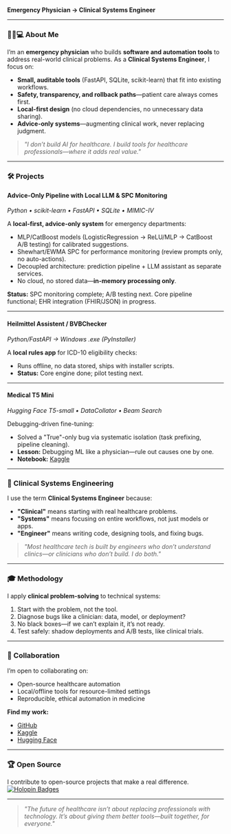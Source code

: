 **Emergency Physician → Clinical Systems Engineer**

---
### 👩‍⚕️💻 About Me
I’m an **emergency physician** who builds **software and automation tools** to address real-world clinical problems.
As a **Clinical Systems Engineer**, I focus on:
- **Small, auditable tools** (FastAPI, SQLite, scikit-learn) that fit into existing workflows.
- **Safety, transparency, and rollback paths**—patient care always comes first.
- **Local-first design** (no cloud dependencies, no unnecessary data sharing).
- **Advice-only systems**—augmenting clinical work, never replacing judgment.

> *"I don’t build AI for healthcare. I build tools for healthcare professionals—where it adds real value."*

---
### 🛠️ Projects
#### Advice-Only Pipeline with Local LLM & SPC Monitoring
*Python • scikit-learn • FastAPI • SQLite • MIMIC-IV*

A **local-first, advice-only system** for emergency departments:
- MLP/CatBoost models (LogisticRegression → ReLU/MLP → CatBoost A/B testing) for calibrated suggestions.
- Shewhart/EWMA SPC for performance monitoring (review prompts only, no auto-actions).
- Decoupled architecture: prediction pipeline + LLM assistant as separate services.
- No cloud, no stored data—**in-memory processing only**.

**Status:**
SPC monitoring complete; A/B testing next.
Core pipeline functional; EHR integration (FHIR/JSON) in progress.

---
#### Heilmittel Assistent / BVBChecker
*Python/FastAPI → Windows .exe (PyInstaller)*

A **local rules app** for ICD-10 eligibility checks:
- Runs offline, no data stored, ships with installer scripts.
- **Status:** Core engine done; pilot testing next.

---
#### Medical T5 Mini
*Hugging Face T5-small • DataCollator • Beam Search*

Debugging-driven fine-tuning:
- Solved a "True"-only bug via systematic isolation (task prefixing, pipeline cleaning).
- **Lesson:** Debugging ML like a physician—rule out causes one by one.
- **Notebook:** [Kaggle](https://www.kaggle.com/code/kjacoby/debugging-journey-t5-fine-tuning-true-bug)

---
### 🧭 Clinical Systems Engineering
I use the term **Clinical Systems Engineer** because:
- **"Clinical"** means starting with real healthcare problems.
- **"Systems"** means focusing on entire workflows, not just models or apps.
- **"Engineer"** means writing code, designing tools, and fixing bugs.

> *"Most healthcare tech is built by engineers who don’t understand clinics—or clinicians who don’t build. I do both."*

---
### 🎓 Methodology
I apply **clinical problem-solving** to technical systems:
1. Start with the problem, not the tool.
2. Diagnose bugs like a clinician: data, model, or deployment?
3. No black boxes—if we can’t explain it, it’s not ready.
4. Test safely: shadow deployments and A/B tests, like clinical trials.

---
### 🤝 Collaboration
I’m open to collaborating on:
- Open-source healthcare automation
- Local/offline tools for resource-limited settings
- Reproducible, ethical automation in medicine

**Find my work:**
- [GitHub](https://github.com/KatharinaJacoby)
- [Kaggle](https://www.kaggle.com/kjacoby)
- [Hugging Face](https://discuss.huggingface.co/u/katharina122/summary)

---
### 🏆 Open Source
I contribute to open-source projects that make a real difference.
[![Holopin Badges](https://holopin.me/katharinajacoby)](https://holopin.io/@katharinajacoby)

---
> *"The future of healthcare isn’t about replacing professionals with technology. It’s about giving them better tools—built together, for everyone."*
